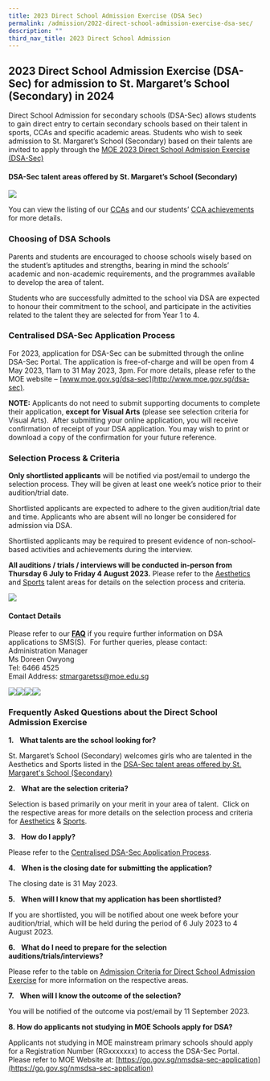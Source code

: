 ```yaml
---
title: 2023 Direct School Admission Exercise (DSA Sec)
permalink: /admission/2022-direct-school-admission-exercise-dsa-sec/
description: ""
third_nav_title: 2023 Direct School Admission
---
```

## **2023 Direct School Admission Exercise (DSA-Sec)** **for admission to St. Margaret’s School (Secondary) in 2024**

Direct School Admission for secondary schools (DSA-Sec) allows students to gain direct entry to certain secondary schools based on their talent in sports, CCAs and specific academic areas. Students who wish to seek admission to St. Margaret’s School (Secondary) based on their talents are invited to apply through the [MOE 2023 Direct School Admission Exercise (DSA-Sec)](https://www.moe.gov.sg/dsa-sec)

#### **DSA-Sec talent areas offered by St. Margaret’s School (Secondary)**

![](/images/talent%20areas.JPG) <br>   

You can view the listing of our [CCAs](/programmes/co-curricular-activities/) and our students’ [CCA achievements](/achievements/student-achievements/) for more details.

  

### **Choosing of DSA Schools**

Parents and students are encouraged to choose schools wisely based on the student’s aptitudes and strengths, bearing in mind the schools’ academic and non-academic requirements, and the programmes available to develop the area of talent.

Students who are successfully admitted to the school via DSA are expected to honour their commitment to the school, and participate in the activities related to the talent they are selected for from Year 1 to 4.

### **Centralised DSA-Sec Application Process**

For 2023, application for DSA-Sec can be submitted through the online DSA-Sec Portal. The application is free-of-charge and will be open from 4 May 2023, 11am to 31 May 2023, 3pm. For more details, please refer to the MOE website – [www.moe.gov.sg/dsa-sec](http://www.moe.gov.sg/dsa-sec).

**NOTE:**
Applicants do not need to submit supporting documents to complete their application, **except for Visual Arts** (please see selection criteria for Visual Arts).&nbsp; After submitting your online application, you will receive confirmation of receipt of your DSA application. You may wish to print or download a copy of the confirmation for your future reference.


### **Selection Process &amp; Criteria**

**Only shortlisted applicants** will be notified via post/email to undergo the selection process. They will be given at least one week’s notice prior to their audition/trial date.&nbsp;

Shortlisted applicants are expected to adhere to the given audition/trial date and time. Applicants who are absent will no longer be considered for admission via DSA.&nbsp;&nbsp;

Shortlisted applicants may be required to present evidence of non-school-based activities and achievements during the interview.

**All auditions / trials /&nbsp;interviews will be conducted in-person from Thursday 6 July to Friday 4 August 2023.** Please refer to the [Aesthetics](/admissions/2023-direct-school-admission/aestheticstalentareas/) and [Sports](/admissions/2023-direct-school-admission/sportstalentareas/) talent areas for details on the selection process and criteria.

![](/images/gptfile.JPG)


#### **Contact Details**
Please refer to our **[FAQ](/admissions/2023-direct-school-admission/faqs/)** if you require further information on DSA applications to SMS(S).&nbsp;
For further queries, please contact:<br>
Administration Manager&nbsp;<br>
Ms Doreen Owyong <br>
Tel: 6466 4525 <br>
Email Address: [stmargaretss@moe.edu.sg](mailto:stmargaretss@moe.edu.sg)


![](/images/aes%20talent%20area%20dsa.jpg)![](/images/aes%20talent%20area%20_page%20dsa2.jpg)![](/images/aes%20talent%20area%20_page-0003.jpg)![](/images/sports%20talent%20area%20_page-0001.jpg)

### **Frequently Asked Questions about the Direct School Admission Exercise**

**1.**&nbsp;&nbsp; **What talents are the school looking for?**

St. Margaret’s School (Secondary) welcomes girls who are talented in the Aesthetics and Sports listed in the [DSA-Sec talent areas offered by St. Margaret's School (Secondary)](/admission/2022-direct-school-admission-exercise-dsa-sec/)

**2.**&nbsp;&nbsp; **What are the selection criteria?**

Selection is based primarily on your merit in your area of talent.&nbsp; Click on the respective areas for more details on the selection process and criteria for [Aesthetics](/admissions/2023-direct-school-admission/aestheticstalentareas/) &amp; [Sports](/admissions/2023-direct-school-admission/sportstalentareas/).

**3.**&nbsp;&nbsp; **How do I apply?**

Please refer to the [Centralised DSA-Sec Application Process](/admissions/2023-direct-school-admission/centraliseddsasecapplicationprocess/).

**4.**&nbsp;&nbsp; **When is the closing date for submitting the application?**

The closing date is 31 May 2023.

**5.**&nbsp;&nbsp; **When will I know that my application has been shortlisted?**

If you are shortlisted, you will be notified about one week&nbsp;before your audition/trial, which will be held during the period of 6 July 2023 to 4 August 2023.

**6.**&nbsp;&nbsp; **What do I need to prepare for the selection auditions/trials/interviews?**

Please refer to the table on [Admission Criteria for Direct School Admission Exercise](/admissions/2023-direct-school-admission/admissioncriteria/) for more information on the respective areas.

**7.**&nbsp;&nbsp; **When will I know the outcome of the selection?**

You will be notified of the outcome via post/email by 11 September 2023.

**8\. How do applicants not studying in MOE Schools apply for DSA?**

Applicants not studying in MOE mainstream primary schools should apply for a Registration Number (RGxxxxxxx) to access the DSA-Sec Portal. Please refer to MOE Website at: [https://go.gov.sg/nmsdsa-sec-application](https://go.gov.sg/nmsdsa-sec-application)